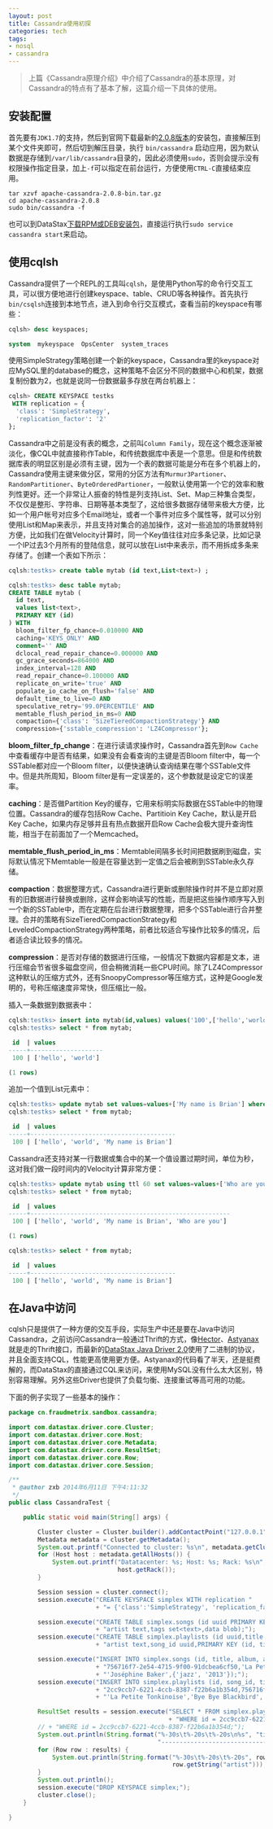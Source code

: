 ```yaml
---
layout: post
title: Cassandra使用初探
categories: tech
tags: 
- nosql
- cassandra
---
```


>上篇《Cassandra原理介绍》中介绍了Cassandra的基本原理，对Cassandra的特点有了基本了解，这篇介绍一下具体的使用。


## 安装配置
首先要有`JDK1.7`的支持，然后到官网下载最新的[2.0.8版本](http://cassandra.apache.org/)的安装包，直接解压到某个文件夹即可，然后切到解压目录，执行 `bin/cassandra` 启动应用，因为默认数据是存储到`/var/lib/cassandra`目录的，因此必须使用`sudo`，否则会提示没有权限操作指定目录，加上`-f`可以指定在前台运行，方便使用`CTRL-C`直接结束应用。

```
tar xzvf apache-cassandra-2.0.8-bin.tar.gz
cd apache-cassandra-2.0.8
sudo bin/cassandra -f
```

也可以到DataStax[下载RPM或DEB安装包](http://planetcassandra.org/cassandra/)，直接运行执行`sudo service cassandra start`来启动。

## 使用cqlsh
Cassandra提供了一个REPL的工具叫`cqlsh`，是使用Python写的命令行交互工具，可以很方便地进行创建keyspace、table、CRUD等各种操作。首先执行`bin/csqlsh`连接到本地节点，进入到命令行交互模式，查看当前的keyspace有哪些：

```sql
cqlsh> desc keyspaces;

system  mykeyspace  OpsCenter  system_traces
```

使用SimpleStrategy策略创建一个新的keyspace，Cassandra里的keyspace对应MySQL里的database的概念，这种策略不会区分不同的数据中心和机架，数据复制份数为2，也就是说同一份数据最多存放在两台机器上：

```sql
cqlsh> CREATE KEYSPACE testks
 WITH replication = {
  'class': 'SimpleStrategy',
  'replication_factor': '2'
};

```

Cassandra中之前是没有表的概念，之前叫`Column Family`，现在这个概念逐渐被淡化，像CQL中就直接称作Table，和传统数据库中表是一个意思。但是和传统数据库表的明显区别是必须有主键，因为一个表的数据可能是分布在多个机器上的，Cassandra使用主键来做分区，常用的分区方法有`Murmur3Partioner`、`RandomPartitioner`、`ByteOrderedPartioner`，一般默认使用第一个它的效率和散列性更好。还一个非常让人振奋的特性是列支持List、Set、Map三种集合类型，不仅仅是整形、字符串、日期等基本类型了，这给很多数据存储带来极大方便，比如一个用户帐号对应多个Email地址，或者一个事件对应多个属性等，就可以分别使用List和Map来表示，并且支持对集合的追加操作，这对一些追加的场景就特别方便，比如我们在做Velocity计算时，同一个Key值往往对应多条记录，比如记录一个IP过去3个月所有的登陆信息，就可以放在List中来表示，而不用拆成多条来存储了。创建一个表如下所示：

```sql
cqlsh:testks> create table mytab (id text,List<text>) ;

cqlsh:testks> desc table mytab;
CREATE TABLE mytab (
  id text,
  values list<text>,
  PRIMARY KEY (id)
) WITH
  bloom_filter_fp_chance=0.010000 AND
  caching='KEYS_ONLY' AND
  comment='' AND
  dclocal_read_repair_chance=0.000000 AND
  gc_grace_seconds=864000 AND
  index_interval=128 AND
  read_repair_chance=0.100000 AND
  replicate_on_write='true' AND
  populate_io_cache_on_flush='false' AND
  default_time_to_live=0 AND
  speculative_retry='99.0PERCENTILE' AND
  memtable_flush_period_in_ms=0 AND
  compaction={'class': 'SizeTieredCompactionStrategy'} AND
  compression={'sstable_compression': 'LZ4Compressor'};

```

**bloom\_filter\_fp\_change**：在进行读请求操作时，Cassandra首先到`Row Cache`中查看缓存中是否有结果，如果没有会看查询的主键是否Bloom filter中，每一个SSTable都对应一个Bloom filter，以便快速确认查询结果在哪个SSTable文件中。但是共所周知，Bloom filter是有一定误差的，这个参数就是设定它的误差率。

**caching**：是否做Partition Key的缓存，它用来标明实际数据在SSTable中的物理位置。Cassandra的缓存包括Row Cache、Partitioin Key Cache，默认是开启Key Cache，如果内存足够并且有热点数据开启Row Cache会极大提升查询性能，相当于在前面加了一个Memcached。

**memtable\_flush\_period\_in\_ms**：Memtable间隔多长时间把数据刷到磁盘，实际默认情况下Memtable一般是在容量达到一定值之后会被刷到SSTable永久存储。

**compaction**：数据整理方式，Cassandra进行更新或删除操作时并不是立即对原有的旧数据进行替换或删除，这样会影响读写的性能，而是把这些操作顺序写入到一个新的SSTable中，而在定期在后台进行数据整理，把多个SSTable进行合并整理。合并的策略有SizeTieredCompactionStrategy和LeveledCompactionStrategy两种策略，前者比较适合写操作比较多的情况，后者适合读比较多的情况。

**compression**：是否对存储的数据进行压缩，一般情况下数据内容都是文本，进行压缩会节省很多磁盘空间，但会稍微消耗一些CPU时间。除了LZ4Compressor这种默认的压缩方式外，还有SnoopyCompressor等压缩方式，这种是Google发明的，号称压缩速度非常快，但压缩比一般。

插入一条数据到数据表中：

```sql
cqlsh:testks> insert into mytab(id,values) values('100',['hello','world']);
cqlsh:testks> select * from mytab;

 id  | values
-----+--------------------
 100 | ['hello', 'world']

(1 rows)
```

追加一个值到List元素中：

```sql
cqlsh:testks> update mytab set values=values+['My name is Brian'] where id='100';
cqlsh:testks> select * from mytab;

 id  | values
-----+----------------------------------------
 100 | ['hello', 'world', 'My name is Brian']

```

Cassandra还支持对某一行数据或集合中的某一个值设置过期时间，单位为秒，这对我们做一段时间内的Velocity计算非常方便：

```sql
cqlsh:testks> update mytab using ttl 60 set values=values+['Who are you'] where id='100';
cqlsh:testks> select * from mytab;

 id  | values
-----+-------------------------------------------------------
 100 | ['hello', 'world', 'My name is Brian', 'Who are you']

(1 rows)

cqlsh:testks> select * from mytab;

 id  | values
-----+----------------------------------------
 100 | ['hello', 'world', 'My name is Brian']
```
 
## 在Java中访问

cqlsh只是提供了一种方便的交互手段，实际生产中还是要在Java中访问Cassandra，之前访问Cassandra一般通过Thrift的方式，像[Hector](https://github.com/hector-client/hector)、[Astyanax](https://github.com/Netflix/astyanax)就是走的Thrift接口，而最新的[DataStax Java Driver 2.0](https://github.com/datastax/java-driver)使用了二进制的协议，并且全面支持CQL，性能更高使用更方便。Astyanax的代码看了半天，还是挺费解的，而DataStax的直接通过CQL来访问，来使用MySQL没有什么太大区别，特别容易理解。另外这些Driver也提供了负载匀衡、连接重试等高可用的功能。

下面的例子实现了一些基本的操作：

```java
package cn.fraudmetrix.sandbox.cassandra;

import com.datastax.driver.core.Cluster;
import com.datastax.driver.core.Host;
import com.datastax.driver.core.Metadata;
import com.datastax.driver.core.ResultSet;
import com.datastax.driver.core.Row;
import com.datastax.driver.core.Session;

/**
 * @author zxb 2014年6月11日 下午4:11:32
 */
public class CassandraTest {

    public static void main(String[] args) {

        Cluster cluster = Cluster.builder().addContactPoint("127.0.0.1").build();
        Metadata metadata = cluster.getMetadata();
        System.out.printf("Connected to cluster: %s\n", metadata.getClusterName());
        for (Host host : metadata.getAllHosts()) {
            System.out.printf("Datatacenter: %s; Host: %s; Rack: %s\n", host.getDatacenter(), host.getAddress(),
                              host.getRack());
        }

        Session session = cluster.connect();
        session.execute("CREATE KEYSPACE simplex WITH replication "
                        + "= {'class':'SimpleStrategy', 'replication_factor':3};");

        session.execute("CREATE TABLE simplex.songs (id uuid PRIMARY KEY,title text,album text,"
                        + "artist text,tags set<text>,data blob);");
        session.execute("CREATE TABLE simplex.playlists (id uuid,title text,album text, "
                        + "artist text,song_id uuid,PRIMARY KEY (id, title, album, artist));");

        session.execute("INSERT INTO simplex.songs (id, title, album, artist, tags) VALUES ("
                        + "756716f7-2e54-4715-9f00-91dcbea6cf50,'La Petite Tonkinoise','Bye Bye Blackbird',"
                        + "'Joséphine Baker',{'jazz', '2013'});");
        session.execute("INSERT INTO simplex.playlists (id, song_id, title, album, artist) VALUES ("
                        + "2cc9ccb7-6221-4ccb-8387-f22b6a1b354d,756716f7-2e54-4715-9f00-91dcbea6cf50,"
                        + "'La Petite Tonkinoise','Bye Bye Blackbird','Joséphine Baker');");

        ResultSet results = session.execute("SELECT * FROM simplex.playlists "
                                            + "WHERE id = 2cc9ccb7-6221-4ccb-8387-f22b6a1b354d;");
        // + "WHERE id = 2cc9ccb7-6221-4ccb-8387-f22b6a1b354d;");
        System.out.println(String.format("%-30s\t%-20s\t%-20s\n%s", "title", "album", "artist",
                                         "-------------------------------+-----------------------+--------------------"));
        for (Row row : results) {
            System.out.println(String.format("%-30s\t%-20s\t%-20s", row.getString("title"), row.getString("album"),
                                             row.getString("artist")));
        }
        System.out.println();
        session.execute("DROP KEYSPACE simplex;");
        cluster.close();
    }

}
```
